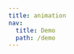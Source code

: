 ```yaml
---
title: animation
nav:
  title: Demo
  path: /demo
---
```


<code src="../examples/animation.tsx"></code>
